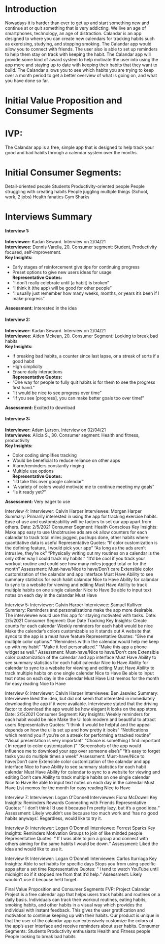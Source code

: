 # Introduction

Nowadays it is harder than ever to get up and start something new and continue at or quit something that is very addicting. We live an age of smartphones, technology, an age of distraction. Calandar is an app designed to where you can create new calendars for tracking habits such as exercising, studying, and stopping smoking. The Calandar app would allow you to connect with friends. The user also is able to set up reminders to help them stay on track with keeping the habit. The Calandar app will provide some kind of award system to help motivate the user into using the app more and staying up to date with keeping their habits that they want to build. The Calandar allows you to see which habits you are trying to keep over a month period to get a better overview of what is going on, and what you have done so far.

# Initial Value Proposition and Consumer Segments
# IVP:
The Calandar app is a free, simple app that is designed to help track your good and bad habits through a calendar system over the months.

# Initial Consumer Segments:
Detail-oriented people
Students
Productivity-oriented people
People struggling with creating habits
People juggling multiple things (School, work, 2 jobs)
Health fanatics
Gym Sharks

# Interviews Summary

#### Interview 1:  
**Interviewer:** Kadan Seward. Interview on 2/04/21  
**Interviewee:** Dennis Varella, 20. Consumer segment: Student, Productivity focused, self-improvement.  
**Key Insights:**  
- Early stages of reinforcement give tips for continuing progress  
- Preset options to give new users ideas for usage  
**Representative Quotes:**  
- “I don’t really celebrate until [a habit] is broken”  
- “I think it (the app) will be good for other people”  
- “I usually just remember how many weeks, months, or years it’s been if I make progress”  
  
**Assessment:** Interested in the idea  
  
#### Interview 2:  
**Interviewer:** Kadan Seward. Interview on 2/04/21  
**Interviewee:** Aiden Mckean, 20. Consumer Segment: Looking to break bad habits  
**Key Insights:**  
- If breaking bad habits, a counter since last lapse, or a streak of sorts if a good habit  
- High simplicity  
- Ensure daily interactions  
**Representative Quotes:**   
- “One way for people to fully quit habits is for them to see the progress first hand.”  
- “It would be nice to see progress over time”  
- “If you see [progress], you can make better goals too over time!”  
  
**Assessment:** Excited to download  
  
#### Interview 3:  
**Interviewer:** Adam Larson. Interview on 02/04/21  
**Interviewee:** Alicia S., 30. Consumer segment: Health and fitness, productivity  
**Key Insights:**  
- Color coding simplifies tracking  
- Would be beneficial to reduce reliance on other apps  
- Alarm/reminders constantly ringing  
- Multiple use options  
**Representative Quotes:**  
- “I’d take this over google calendar”  
- “A variety of colors would motivate me to continue meeting my goals”  
- “Is it ready yet?”  
  
**Assessment:** Very eager to use  
  
 Interview 4:
Interviewer: Calvin Harper
Interviewee: Morgan Harper
Summary: Primarily interested in using the app for tracking exercise habits. Ease of use and customizability will be factors to set our app apart from others.
Date: 2/5/2021
Consumer Segment: Health Conscious
Key Insights: 
Make app easy to use
Unobtrusive ads are ok
allow counters for each calandar to track total miles jogged, pushups done, other habits where quantitative data is useful
Representative Quotes:
“If color customization is the defining feature, I would pick your app” 
“As long as the ads aren’t intrusive, they’re ok”
“Physically writing out my routines on a calendar is the only other way I could track my habits.”
“It’d be cool if you track your workout routine and could see how many miles jogged total or for the month”
Assessment: Must-have/Nice to have/Don’t care
Extensible color customization of the calandar and app interface
Must Have
Ability to see summary statistics for each habit calandar
Nice to Have
Ability for calandar to sync to a website for viewing and editing
Must Have
Ability to track multiple habits on one single calandar
Nice to Have
Be able to input text notes on each day in the calandar
Must Have

 Interview 5:
Interviewer: Calvin Harper
Interviewee: Samuel Kulliver
Summary: Reminders and personalizations make the app more desirable. The interviewee would use this app for staying motivated with tasks.
Date: 2/5/2021
Consumer Segment: Due Date Tracking
Key Insights: 
Create counts for each calendar
Weekly reminders for each habit would be nice
Make the calendar’s colors customizable so it stands out
A website that syncs to the app is a must have feature
Representative Quotes:
“Give me multiple color options.”
“Reminders within the calendar would help me keep up with my habit”
“Make it feel personalized.”
“Make this app a phone widget as well.”
Assessment: Must-have/Nice to have/Don’t care
Extensible color customization of the calendar and app interface
 Must Have
Ability to see summary statistics for each habit calendar
Nice to Have
Ability for calendar to sync to a website for viewing and editing
Must Have
Ability to track multiple habits on one single calendar
 Nice to Have
Be able to input text notes on each day in the calendar
Must Have
List memos for the month for easy reading
Nice to Have

 Interview 6:
Interviewer: Calvin Harper
Interviewee: Ben Jaswiec
Summary: Interviewee liked the idea, but did not seem that interested in immediately downloading the app if it were available. Interviewee stated that the driving factor to download the app would be how elegant it looks on the app store.
Date: 2/5/2021
Consumer Segment: 
Key Insights: 
Weekly reminders for each habit would be nice
Make the UI look modern and beautiful to attract users
Representative Quotes:
“I think it would be helpful and the appeal depends on how the ui is set up and how pretty it looks”
“Notifications which remind you if you’re on a streak for performing a tracked routine”
“Visual presentation is very important”
“Choice is something I find important ( In regard to color customization )”
“Screenshots of the app would influence me to download your app over someone else’s”
“It’s easy to forget tasks you do multiple times a week”
Assessment: Must-have/Nice to have/Don’t care
Extensible color customization of the calandar and app interface
Nice to have
Ability to see summary statistics for each habit calendar
Must Have
Ability for calendar to sync to a website for viewing and editing
Don’t care
Ability to track multiple habits on one single calendar
Nice to Have
Be able to input text notes on each day in the calendar
Must Have
List memos for the month for easy reading
Nice to Have

 Interview 7:
Interviewer: Logan O'Donnell
Interviewee: Fiona McDowell
Key Insights: 
Reminders
Rewards
Connecting with Friends
Representative Quotes: 
“ I don’t think I’d use it because I’m pretty lazy, but it’s a good idea.“
Assessment: Likely wouldn’t use because too much work and ‘has no good habits anyways’. Regardless, would like to try it.

 Interview 8:
Interviewer: Logan O'Donnell
Interviewee: Forrest Sparks
Key Insights: 
Reminders
Motivation
Groups to join of like minded people
Representative Quotes: 
“ If I was able to join a group and connect with others aiming for the same habits I would be down.“
Assessment: Liked the idea and would like to use it.

 Interview 9:
Interviewer: Logan O'Donnell
Interviewee: Carlos Iturriaga
Key Insights: 
Able to set habits for specific days
Stops you from using specific apps after a set time
Representative Quotes: 
“ I tend to watch YouTube until midnight so if it stopped me from that it’d help.“
Assessment: Likely wouldn’t use it because he’d forget. 

Final Value Proposition and Consumer Segments
FVP: Project Calandar Project is a free calendar app that helps users track habits and routines on a daily basis. Individuals can track their workout routines, eating habits, smoking habits, and other habits in a visual way which provides the individual with instant feedback. This gives the user gratification and motivation to continue keeping up with their habits. Our product is unique in that the user of the calandar app can extensively customize the colors of the app’s user interface and receive reminders about user habits.
Consumer Segments:
Students
Productivity enthusiasts
Health and Fitness people
People looking to break bad habits
